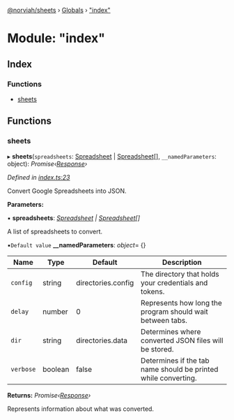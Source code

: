 [@norviah/sheets](../README.md) › [Globals](../globals.md) › ["index"](_index_.md)

# Module: "index"

## Index

### Functions

* [sheets](_index_.md#sheets)

## Functions

###  sheets

▸ **sheets**(`spreadsheets`: [Spreadsheet](../interfaces/_types_spreadsheet_.spreadsheet.md) | [Spreadsheet](../interfaces/_types_spreadsheet_.spreadsheet.md)[], `__namedParameters`: object): *Promise‹[Response](../interfaces/_types_response_.response.md)›*

*Defined in [index.ts:23](https://github.com/Norviah/sheets/blob/8905212/src/index.ts#L23)*

Convert Google Spreadsheets into JSON.

**Parameters:**

▪ **spreadsheets**: *[Spreadsheet](../interfaces/_types_spreadsheet_.spreadsheet.md) | [Spreadsheet](../interfaces/_types_spreadsheet_.spreadsheet.md)[]*

A list of spreadsheets to convert.

▪`Default value`  **__namedParameters**: *object*= {}

Name | Type | Default | Description |
------ | ------ | ------ | ------ |
`config` | string | directories.config | The directory that holds your credentials and tokens. |
`delay` | number | 0 | Represents how long the program should wait between tabs. |
`dir` | string | directories.data | Determines where converted JSON files will be stored. |
`verbose` | boolean | false | Determines if the tab name should be printed while converting. |

**Returns:** *Promise‹[Response](../interfaces/_types_response_.response.md)›*

Represents information about what was converted.
